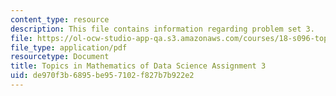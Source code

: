 ```yaml
---
content_type: resource
description: This file contains information regarding problem set 3.
file: https://ol-ocw-studio-app-qa.s3.amazonaws.com/courses/18-s096-topics-in-mathematics-of-data-science-fall-2015/de970f3b6895be957102f827b7b922e2_MIT18_S096F15_Homework_3.pdf
file_type: application/pdf
resourcetype: Document
title: Topics in Mathematics of Data Science Assignment 3
uid: de970f3b-6895-be95-7102-f827b7b922e2
---
```

